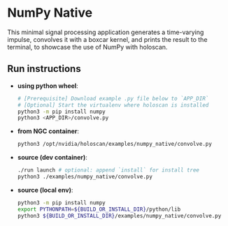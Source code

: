 # NumPy Native

This minimal signal processing application generates a time-varying impulse, convolves it with a boxcar kernel, and prints the result to the terminal, to showcase the use of NumPy with holoscan.

## Run instructions

* **using python wheel**:
  ```bash
  # [Prerequisite] Download example .py file below to `APP_DIR`
  # [Optional] Start the virtualenv where holoscan is installed
  python3 -m pip install numpy
  python3 <APP_DIR>/convolve.py
  ```
* **from NGC container**:
  ```bash
  python3 /opt/nvidia/holoscan/examples/numpy_native/convolve.py
  ```
* **source (dev container)**:
  ```bash
  ./run launch # optional: append `install` for install tree
  python3 ./examples/numpy_native/convolve.py
  ```
* **source (local env)**:
  ```bash
  python3 -m pip install numpy
  export PYTHONPATH=${BUILD_OR_INSTALL_DIR}/python/lib
  python3 ${BUILD_OR_INSTALL_DIR}/examples/numpy_native/convolve.py
  ```
